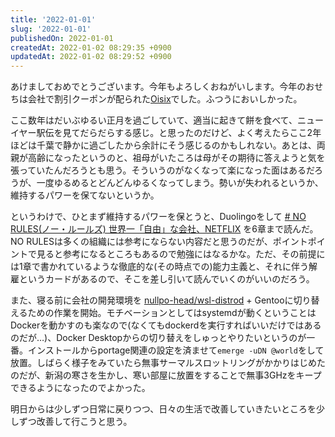 ```yaml
---
title: '2022-01-01'
slug: '2022-01-01'
publishedOn: 2022-01-01
createdAt: 2022-01-02 08:29:35 +0900
updatedAt: 2022-01-02 08:29:52 +0900
---
```

あけましておめでとうございます。今年もよろしくおねがいします。今年のおせちは会社で割引クーポンが配られた[Oisix](https://www.oisix.com/)でした。ふつうにおいしかった。

ここ数年はだいぶゆるい正月を過ごしていて、適当に起きて餅を食べて、ニューイヤー駅伝を見てだらだらする感じ。と思ったのだけど、よく考えたらここ2年ほどは千葉で静かに過ごしたから余計にそう感じるのかもしれない。あとは、両親が高齢になったというのと、祖母がいたころは母がその期待に答えようと気を張っていたんだろうとも思う。そういうのがなくなって楽になった面はあるだろうが、一度ゆるめるとどんどんゆるくなってしまう。勢いが失われるというか、維持するパワーを保てないというか。

というわけで、ひとまず維持するパワーを保とうと、Duolingoをして [# NO RULES(ノー・ルールズ) 世界一「自由」な会社、NETFLIX](https://amzn.to/3JtrtFf) を6章まで読んだ。NO RULESは多くの組織には参考にならない内容だと思うのだが、ポイントポイントで見ると参考になるところもあるので勉強にはなるかな。ただ、その前提には1章で書かれているような徹底的な(その時点での)能力主義と、それに伴う解雇というカードがあるので、そこを差し引いて読んでいくのがいいのだろう。

また、寝る前に会社の開発環境を [nullpo-head/wsl-distrod](https://github.com/nullpo-head/wsl-distrod) + Gentooに切り替えるための作業を開始。モチベーションとしてはsystemdが動くということはDockerを動かすのも楽なので(なくてもdockerdを実行すればいいだけではあるのだが…)、Docker Desktopからの切り替えをしゅっとやりたいというのが一番。インストールからportage関連の設定を済ませて`emerge -uDN @world`をして放置。しばらく様子をみていたら無事サーマルスロットリングがかかりはじめたのだが、新潟の寒さを生かし、寒い部屋に放置をすることで無事3GHzをキープできるようになったのでよかった。

明日からは少しずつ日常に戻りつつ、日々の生活で改善していきたいところを少しずつ改善して行こうと思う。
